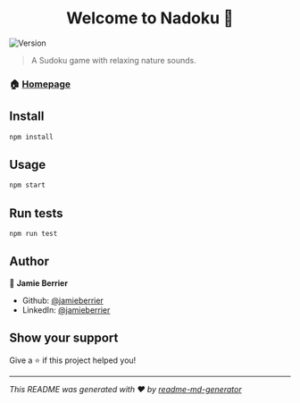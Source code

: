 <h1 align="center">Welcome to Nadoku 👋</h1>
<p>
  <img alt="Version" src="https://img.shields.io/badge/version-0.1.0-blue.svg?cacheSeconds=2592000" />
</p>

> A Sudoku game with relaxing nature sounds.

### 🏠 [Homepage](https://github.com/jamieberrier/nadoku)

## Install

```sh
npm install
```

## Usage

```sh
npm start
```

## Run tests

```sh
npm run test
```

## Author

👤 **Jamie Berrier**

* Github: [@jamieberrier](https://github.com/jamieberrier)
* LinkedIn: [@jamieberrier](https://linkedin.com/in/jamieberrier)

## Show your support

Give a ⭐️ if this project helped you!

***
_This README was generated with ❤️ by [readme-md-generator](https://github.com/kefranabg/readme-md-generator)_
